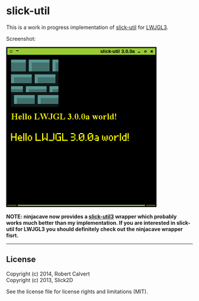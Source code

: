 # slick-util

This is a work in progress implementation of [slick-util] for [LWJGL3].

Screenshot:

![screenshot](screenshot.png)

**NOTE: ninjacave now provides a [slick-util3] wrapper which probably works much better than my implementation. If you are interested in slick-util for LWJGL3 you should definitely check out the ninjacave wrapper fisrt.**

---

## License

Copyright (c) 2014, Robert Calvert   
Copyright (c) 2013, Slick2D

See the license file for license rights and limitations (MIT).

[slick-util]:http://slick.ninjacave.com/
[LWJGL3]:http://www.lwjgl.org/
[slick-util3]:http://forum.lwjgl.org/index.php?topic=4800.msg29603#msg29603
